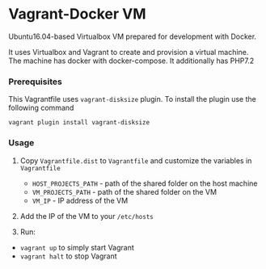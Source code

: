 # Vagrant-Docker VM #

Ubuntu16.04-based Virtualbox VM prepared for development
with Docker.

It uses Virtualbox and Vagrant to create and provision
a virtual machine. The machine has docker with docker-compose.
It additionally has PHP7.2

### Prerequisites ###

This Vagrantfile uses ``vagrant-disksize`` plugin. To install the plugin use the
following command

```
vagrant plugin install vagrant-disksize
```

### Usage ###

1. 
    Copy ```Vagrantfile.dist``` to ```Vagrantfile``` and customize the
    variables in ```Vagrantfile```
    
    * ```HOST_PROJECTS_PATH``` - path of the shared folder on the host machine
    * ```VM_PROJECTS_PATH``` - path of the shared folder on the VM
    * ```VM_IP``` - IP address of the VM

2. Add the IP of the VM to your ```/etc/hosts```

3. Run:
  * ```vagrant up``` to simply start Vagrant
  * ```vagrant halt``` to stop Vagrant


